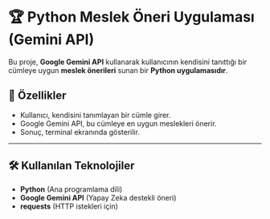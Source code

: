 # 🏆 Python Meslek Öneri Uygulaması (Gemini API)

Bu proje, **Google Gemini API** kullanarak kullanıcının kendisini tanıttığı bir cümleye uygun **meslek önerileri** sunan bir **Python uygulamasıdır**.  

## 🚀 Özellikler
- Kullanıcı, kendisini tanımlayan bir cümle girer.
- Google Gemini API, bu cümleye en uygun meslekleri önerir.
- Sonuç, terminal ekranında gösterilir.

---

## 🛠 Kullanılan Teknolojiler
- **Python** (Ana programlama dili)
- **Google Gemini API** (Yapay Zeka destekli öneri)
- **requests** (HTTP istekleri için)
